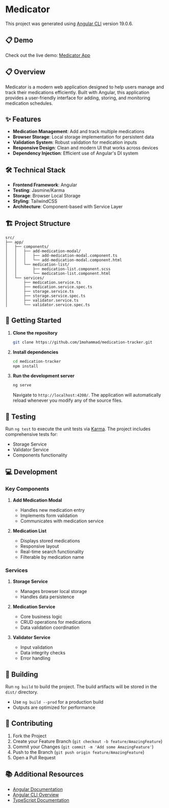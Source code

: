# Medicator

This project was generated using [Angular CLI](https://github.com/angular/angular-cli) version 19.0.6.

## 📋 Demo

Check out the live demo: [Medicator App](https://medication-tracker-tau.vercel.app/)

## 📋 Overview

Medicator is a modern web application designed to help users manage and track their medications efficiently. Built with Angular, this application provides a user-friendly interface for adding, storing, and monitoring medication schedules.

## ✨ Features

- **Medication Management**: Add and track multiple medications
- **Browser Storage**: Local storage implementation for persistent data
- **Validation System**: Robust validation for medication inputs
- **Responsive Design**: Clean and modern UI that works across devices
- **Dependency Injection**: Efficient use of Angular's DI system

## 🛠️ Technical Stack

- **Frontend Framework**: Angular
- **Testing**: Jasmine/Karma
- **Storage**: Browser Local Storage
- **Styling**: TailwindCSS
- **Architecture**: Component-based with Service Layer

## 🏗️ Project Structure

```
src/
├── app/
│   ├── components/
│   │   ├── add-medication-modal/
│   │   │   ├── add-medication-modal.component.ts
│   │   │   └── add-medication-modal.component.html
│   │   └── medication-list/
│   │       ├── medication-list.component.scss
│   │       └── medication-list.component.html
│   └── services/
│       ├── medication.service.ts
│       ├── medication.service.spec.ts
│       ├── storage.service.ts
│       ├── storage.service.spec.ts
│       ├── validator.service.ts
│       └── validator.service.spec.ts
```

## 🚀 Getting Started

1. **Clone the repository**
   ```bash
   git clone https://github.com/1mohammad/medication-tracker.git
   ```

2. **Install dependencies**
   ```bash
   cd medication-tracker
   npm install
   ```

3. **Run the development server**
   ```bash
   ng serve
   ```
   Navigate to `http://localhost:4200/`. The application will automatically reload whenever you modify any of the source files.

## 🧪 Testing

Run `ng test` to execute the unit tests via [Karma](https://karma-runner.github.io). The project includes comprehensive tests for:
- Storage Service
- Validator Service
- Components functionality

## 💻 Development

### Key Components

1. **Add Medication Modal**
   - Handles new medication entry
   - Implements form validation
   - Communicates with medication service

2. **Medication List**
   - Displays stored medications
   - Responsive layout
   - Real-time search functionality
   - Filterable by medication name

### Services

1. **Storage Service**
   - Manages browser local storage
   - Handles data persistence

2. **Medication Service**
   - Core business logic
   - CRUD operations for medications
   - Data validation coordination

3. **Validator Service**
   - Input validation
   - Data integrity checks
   - Error handling

## 🔧 Building

Run `ng build` to build the project. The build artifacts will be stored in the `dist/` directory.
- Use `ng build --prod` for a production build
- Outputs are optimized for performance

## 🤝 Contributing

1. Fork the Project
2. Create your Feature Branch (`git checkout -b feature/AmazingFeature`)
3. Commit your Changes (`git commit -m 'Add some AmazingFeature'`)
4. Push to the Branch (`git push origin feature/AmazingFeature`)
5. Open a Pull Request


## 📚 Additional Resources

- [Angular Documentation](https://angular.dev)
- [Angular CLI Overview](https://angular.dev/tools/cli)
- [TypeScript Documentation](https://www.typescriptlang.org/docs/)
